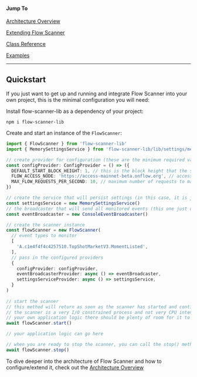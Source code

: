 #### Jump To

[Architecture Overview](architecture-overview.md)

[Extending Flow Scanner](extending-flow-scanner.md)

[Class Reference](class-reference.md)

[Examples](examples.md)

---

## Quickstart

If you just want to get up and running and integrate Flow Scanner into your own project, this is the minimal configuration you will need:

Install flow-scanner-lib as a dependency of your project:

`npm i flow-scanner-lib`

Create and start an instance of the `FlowScanner`:

```typescript
import { FlowScanner } from 'flow-scanner-lib'
import { MemorySettingsService } from 'flow-scanner-lib/lib/settings/memory-settings-service'

// create provider for configuration (these are the minimum required values)
const configProvider: ConfigProvider = () => ({
  DEFAULT_START_BLOCK_HEIGHT: 1, // this is the block height that the scanner will start from on the very first run
  FLOW_ACCESS_NODE: 'https://access-mainnet-beta.onflow.org', // access node to use for Flow API requests
  MAX_FLOW_REQUESTS_PER_SECOND: 10, // maximum number of requests to make to the Flow API per second
})

// create the service that will persist settings (in this case, it is just in-memory)
const settingsService = new MemorySettingsService()
// the broadcaster that will send all monitored events (this one just outputs information the the console)
const eventBroadcaster = new ConsoleEventBroadcaster()

// create the scanner instance
const flowScanner = new FlowScanner(
  // event types to monitor
  [
    'A.c1e4f4f4c4257510.TopShotMarketV3.MomentListed',
  ],
  // pass in the configured providers
  {
    configProvider: configProvider,
    eventBroadcasterProvider: async () => eventBroadcaster,
    settingsServiceProvider: async () => settingsService,
  }
)
  
// start the scanner
// this method will return as soon as the scanner has started and continue to run in the background using setTimeout calls
// the scanner is a very I/O constrained process and not very CPU intensive, so as long as you are not bottlenecking the CPU with
// your own application logic there should be plenty of room for it to process
await flowScanner.start()

// your application logic can go here

// when you are ready to stop the scanner, you can call the stop() method
await flowScanner.stop()
```

To dive deeper into the architecture of Flow Scanner and how to configure/extend it, check out the [Architecture Overview](architecture-overview.md)

